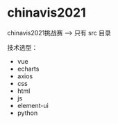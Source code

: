 # chinavis2021
chinavis2021挑战赛   -->    只有 src 目录

技术选型：
  * vue
  * echarts
  * axios
  * css
  * html
  * js
  * element-ui
  * python
